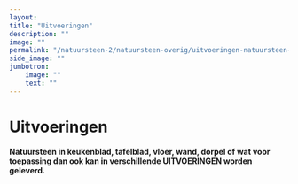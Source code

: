 ```yaml
---
layout: 
title: "Uitvoeringen"
description: ""
image: ""
permalink: "/natuursteen-2/natuursteen-overig/uitvoeringen-natuursteen-overig/"
side_image: ""
jumbotron:
    image: ""
    text: ""
---
```


# Uitvoeringen

**Natuursteen in keukenblad, tafelblad, vloer, wand, dorpel of wat voor toepassing dan ook kan in verschillende UITVOERINGEN worden geleverd.**
